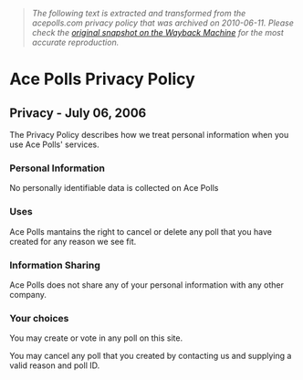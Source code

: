 > *The following text is extracted and transformed from the acepolls.com privacy policy that was archived on 2010-06-11. Please check the [original snapshot on the Wayback Machine](https://web.archive.org/web/20100611053509id_/http%3A//www.acepolls.com/privacy) for the most accurate reproduction.*

# Ace Polls Privacy Policy

## Privacy - July 06, 2006

The Privacy Policy describes how we treat personal information when you use Ace Polls' services.

### Personal Information

No personally identifiable data is collected on Ace Polls

### Uses

Ace Polls mantains the right to cancel or delete any poll that you have created for any reason we see fit.

### Information Sharing

Ace Polls does not share any of your personal information with any other company.

### Your choices

You may create or vote in any poll on this site.

You may cancel any poll that you created by contacting us and supplying a valid reason and poll ID.
